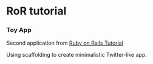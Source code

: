 # RoR tutorial

### Toy App

Second application from [Ruby on Rails Tutorial]("https://www.learnenough.com/ruby-on-rails-4th-edition-tutorial/toy_app#sec-inheritance_hierarchies")

Using scaffolding to create minimalistic Twitter-like app.